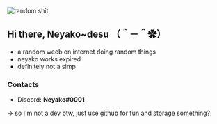 ![random shit](https://i.imgur.com/g63bqGH.jpg)
## Hi there, Neyako~desu （＾－＾✿）
- a random weeb on internet doing random things
- neyako.works expired
- definitely not a simp

### Contacts
- Discord: **Neyako#0001**


-> so I'm not a dev btw, just use github for fun and storage something?
